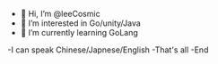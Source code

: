 - 👋 Hi, I’m @leeCosmic
- 👀 I’m interested in Go/unity/Java
- 🌱 I’m currently learning GoLang

-I can speak Chinese/Japnese/English
-That's all
-End
